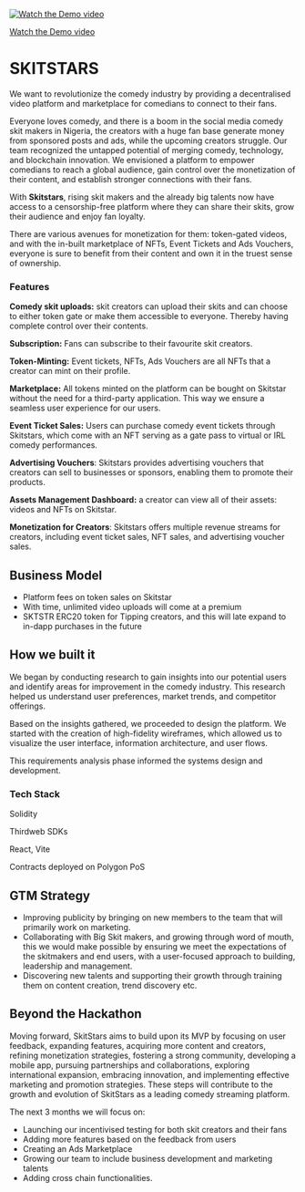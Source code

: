 [![Watch the Demo video](https://cdn.discordapp.com/attachments/978797941298970664/1146841403591245946/SkitStars_Cover_2.png)](https://www.youtube.com/embed/P6XDkhqt7-w?si=bAFuwoONfhxKiP9z)

[Watch the Demo video](https://www.youtube.com/embed/P6XDkhqt7-w?si=bAFuwoONfhxKiP9z)

# SKITSTARS

We want to revolutionize the comedy industry by providing a decentralised video platform and marketplace for comedians to connect to their fans.  

Everyone loves comedy, and there is a boom in the social media comedy skit makers in Nigeria, the creators with a huge fan base generate money from sponsored posts and ads, while the upcoming creators struggle. Our team recognized the untapped potential of merging comedy, technology, and blockchain innovation. We envisioned a platform to empower comedians to reach a global audience, gain control over the monetization of their content, and establish stronger connections with their fans.

With **Skitstars**, rising skit makers and the already big talents now have access to a censorship-free platform where they can share their skits, grow their audience and enjoy fan loyalty.

 There are various avenues for monetization for them: token-gated videos, and with the in-built marketplace of NFTs, Event Tickets and Ads Vouchers, everyone is sure to benefit from their content and own it in the truest sense of ownership. 

### Features

 **Comedy skit uploads:** skit creators can upload their skits and can choose to either token gate or make them accessible to everyone. Thereby having complete control over their contents.

********************************Subscription:******************************** Fans can subscribe to their favourite  skit creators.

************Token-Minting:************ Event tickets, NFTs, Ads Vouchers are all NFTs that a creator can mint on their profile.

****************Marketplace:**************** All tokens minted on the platform can be bought on Skitstar without the need for a third-party application. This way we ensure a seamless user experience for our users. 

**Event Ticket Sales:** Users can purchase comedy event tickets through Skitstars, which come with an NFT serving as a gate pass to virtual or IRL comedy performances.

**Advertising Vouchers**: Skitstars provides advertising vouchers that creators can sell to businesses or sponsors, enabling them to promote their products.

********************************************************Assets Management Dashboard:******************************************************** a creator can view all of their assets: videos and NFTs on Skitstar.

**Monetization for Creators**: Skitstars offers multiple revenue streams for creators, including event ticket sales, NFT sales, and advertising voucher sales.

## Business Model

- Platform fees on token sales on Skitstar
- With time, unlimited video uploads will come at a premium
- SKTSTR ERC20 token for Tipping creators, and this will late expand to in-dapp purchases in the future

## How we built it

We began by conducting research to gain insights into our potential users and identify areas for improvement in the comedy industry. This research helped us understand user preferences, market trends, and competitor offerings.

Based on the insights gathered, we proceeded to design the platform. We started with the creation of high-fidelity wireframes, which allowed us to visualize the user interface, information architecture, and user flows. 

This requirements analysis phase informed the systems design and development.

### Tech Stack

Solidity 

Thirdweb SDKs

React, Vite

Contracts deployed on Polygon PoS

## GTM Strategy

- Improving publicity by bringing on new members to the team that will primarily work on marketing.
- Collaborating with Big Skit makers, and growing through word of mouth, this we would make possible by ensuring we meet the expectations of the skitmakers and end users, with a user-focused approach to building, leadership and management.
- Discovering new talents and supporting their growth through training them on content creation, trend discovery etc.

## Beyond the Hackathon

Moving forward, SkitStars aims to build upon its MVP by focusing on user feedback, expanding features, acquiring more content and creators, refining monetization strategies, fostering a strong community, developing a mobile app, pursuing partnerships and collaborations, exploring international expansion, embracing innovation, and implementing effective marketing and promotion strategies. These steps will contribute to the growth and evolution of SkitStars as a leading comedy streaming platform.

The next 3 months we will focus on:

- Launching our incentivised testing for both skit creators and their fans
- Adding more features based on the feedback from users
- Creating an Ads Marketplace
- Growing our team to include business development and marketing talents
- Adding cross chain functionalities.
